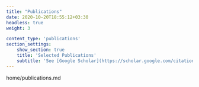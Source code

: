 ```yaml
---
title: "Publications"
date: 2020-10-20T18:55:12+03:30
headless: true
weight: 3

content_type: 'publications'
section_settings:
    show_section: true
    title: 'Selected Publications'
    subtitle: 'See [Google Scholar](https://scholar.google.com/citations?user=62sSWfEAAAAJ&hl) for a full list'    
---
```


home/publications.md